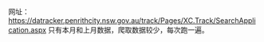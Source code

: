 网址：https://datracker.penrithcity.nsw.gov.au/track/Pages/XC.Track/SearchApplication.aspx
只有本月和上月数据，爬取数据较少，每次跑一遍。
